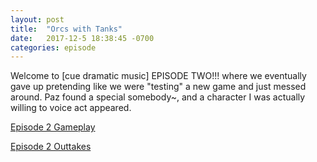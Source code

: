 ```yaml
---
layout: post
title:  "Orcs with Tanks"
date:   2017-12-5 18:38:45 -0700
categories: episode
---
```

Welcome to [cue dramatic music] EPISODE TWO!!! where we eventually gave up pretending like we were "testing" a new game and just messed around. Paz found a special somebody~, and a character I was actually willing to voice act appeared.

[Episode 2 Gameplay](/audios/episode-2-gameplay.mp3)

[Episode 2 Outtakes](/audios/episode-2-outtakes.mp3)
